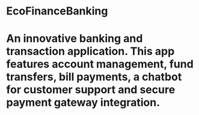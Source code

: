 # EcoFinanceBanking
# An innovative banking and transaction application. This app features account management, fund transfers, bill payments, a chatbot for customer support and secure payment gateway integration.
